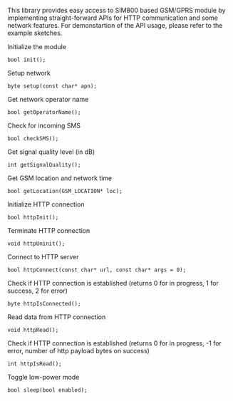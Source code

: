 This library provides easy access to SIM800 based GSM/GPRS module by implementing straight-forward APIs for HTTP communication and some network features. For demonstartion of the API usage, please refer to the example sketches.

Initialize the module

    bool init();

Setup network

    byte setup(const char* apn);

Get network operator name

    bool getOperatorName();


Check for incoming SMS

    bool checkSMS();

Get signal quality level (in dB)

    int getSignalQuality();

Get GSM location and network time

    bool getLocation(GSM_LOCATION* loc);


Initialize HTTP connection

    bool httpInit();

Terminate HTTP connection

    void httpUninit();

Connect to HTTP server

    bool httpConnect(const char* url, const char* args = 0);

Check if HTTP connection is established (returns 0 for in progress, 1 for success, 2 for error)

    byte httpIsConnected();

Read data from HTTP connection

    void httpRead();

Check if HTTP connection is established (returns 0 for in progress, -1 for error, number of http payload bytes on success)

    int httpIsRead();

Toggle low-power mode

    bool sleep(bool enabled);
